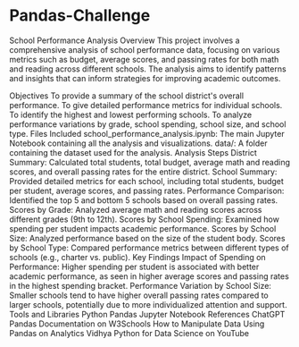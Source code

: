 # Pandas-Challenge
School Performance Analysis
Overview
This project involves a comprehensive analysis of school performance data, focusing on various metrics such as budget, average scores, and passing rates for both math and reading across different schools. The analysis aims to identify patterns and insights that can inform strategies for improving academic outcomes.

Objectives
To provide a summary of the school district's overall performance.
To give detailed performance metrics for individual schools.
To identify the highest and lowest performing schools.
To analyze performance variations by grade, school spending, school size, and school type.
Files Included
school_performance_analysis.ipynb: The main Jupyter Notebook containing all the analysis and visualizations.
data/: A folder containing the dataset used for the analysis.
Analysis Steps
District Summary: Calculated total students, total budget, average math and reading scores, and overall passing rates for the entire district.
School Summary: Provided detailed metrics for each school, including total students, budget per student, average scores, and passing rates.
Performance Comparison: Identified the top 5 and bottom 5 schools based on overall passing rates.
Scores by Grade: Analyzed average math and reading scores across different grades (9th to 12th).
Scores by School Spending: Examined how spending per student impacts academic performance.
Scores by School Size: Analyzed performance based on the size of the student body.
Scores by School Type: Compared performance metrics between different types of schools (e.g., charter vs. public).
Key Findings
Impact of Spending on Performance:
Higher spending per student is associated with better academic performance, as seen in higher average scores and passing rates in the highest spending bracket.
Performance Variation by School Size:
Smaller schools tend to have higher overall passing rates compared to larger schools, potentially due to more individualized attention and support.
Tools and Libraries
Python
Pandas
Jupyter Notebook
References
ChatGPT
Pandas Documentation on W3Schools
How to Manipulate Data Using Pandas on Analytics Vidhya
Python for Data Science on YouTube

